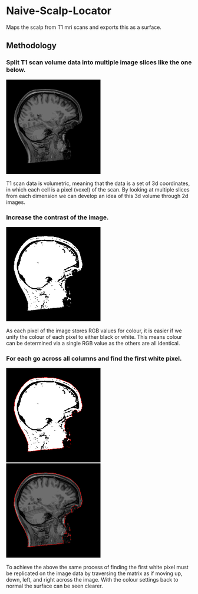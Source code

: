 # Naive-Scalp-Locator
Maps the scalp from T1 mri scans and exports this as a surface.

## Methodology
### Split T1 scan volume data into multiple image slices like the one below.
![Alt text](examples/example.png?raw=true "T1 Slice")

T1 scan data is volumetric, meaning that the data is a set of 3d coordinates, in which each cell is a pixel (voxel) of the scan. By looking at multiple slices from each dimension we can develop an idea of this 3d volume through 2d images.

### Increase the contrast of the image.
![Alt text](examples/example2.png?raw=true "T1 Slice")

As each pixel of the image stores RGB values for colour, it is easier if we unify the colour of each pixel to either black or white. This means colour can be determined via a single RGB value as the others are all identical.

### For each go across all columns and find the first white pixel.
![Alt text](examples/example3.png?raw=true "T1 Slice")
![Alt text](examples/example4.png?raw=true "T1 Slice")

To achieve the above the same process of finding the first white pixel must be replicated on the image data by traversing the matrix as if moving up, down, left, and right across the image. With the colour settings back to normal the surface can be seen clearer.
